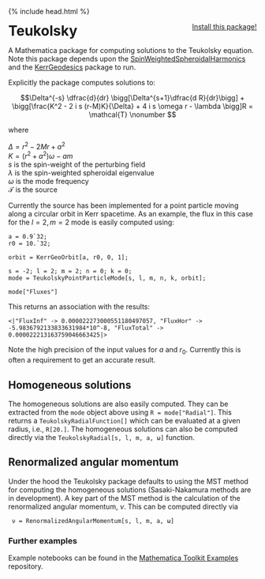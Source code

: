 {% include head.html %}

<p>
 <h1 style="display:inline">Teukolsky</h1> <span style="float:right;"><a href="https://bhptoolkit.org/mathematica-install.html" class = "code_btn">Install this package!</a></span>
</p>

A Mathematica package for computing solutions to the Teukolsky equation. Note this package depends upon the [SpinWeightedSpheroidalHarmonics](https://bhptoolkit.org/SpinWeightedSpheroidalHarmonics/) and the [KerrGeodesics](https://bhptoolkit.org/KerrGeodesics/) package to run.

Explicitly the package computes solutions to:

$$\Delta^{-s} \dfrac{d}{dr} \bigg[\Delta^{s+1}\dfrac{d R}{dr}\bigg] + \bigg[\frac{K^2 - 2 i s (r-M)K}{\Delta} + 4 i s \omega r - \lambda \bigg]R = \mathcal{T} \nonumber $$
 
where

$\Delta = r^2 - 2Mr + a^2$  
$K=(r^2 + a^2)\omega - a m$  
$s$ is the spin-weight of the perturbing field  
$\lambda$ is the spin-weighted spheroidal eigenvalue  
$\omega$ is the mode frequency  
$\mathcal{T}$ is the source

Currently the source has been implemented for a point particle moving along a circular orbit in Kerr spacetime. As an example, the flux in this case for the $l=2,m=2$ mode is easily computed using:  
```
a = 0.9`32;
r0 = 10.`32;

orbit = KerrGeoOrbit[a, r0, 0, 1];

s = -2; l = 2; m = 2; n = 0; k = 0;
mode = TeukolskyPointParticleMode[s, l, m, n, k, orbit];

mode["Fluxes"]
```  
This returns an association with the results:  
```
<|"FluxInf" -> 0.000022273000551180497057, "FluxHor" -> -5.9836792133833631984*10^-8, "FluxTotal" -> 0.000022213163759046663425|>
```
Note the high precision of the input values for $a$ and $r_0$. Currently this is often a requirement to get an accurate result.

## Homogeneous solutions

The homogeneous solutions are also easily computed. They can be extracted from the `mode` object above using `R = mode["Radial"]`. This returns a `TeukolskyRadialFunction[]` which can be evaluated at a given radius, i.e., `R[20.]`. The homogeneous solutions can also be computed directly via the `TeukolskyRadial[s, l, m, a, ω]` function.

## Renormalized angular momentum

Under the hood the Teukolsky package defaults to using the MST method for computing the homogeneous solutions (Sasaki-Nakamura methods are in development). A key part of the MST method is the calculation of the renormalized angular momentum, $\nu$. This can be computed directly via
```
 ν = RenormalizedAngularMomentum[s, l, m, a, ω]
```

### Further examples

Example notebooks can be found in the [Mathematica Toolkit Examples](https://github.com/BlackHolePerturbationToolkit/MathematicaToolkitExamples) repository.

